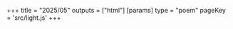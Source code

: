 +++
title = "2025/05"
outputs = ["html"]
[params]
    type = "poem"
    pageKey = 'src/light.js'
+++
